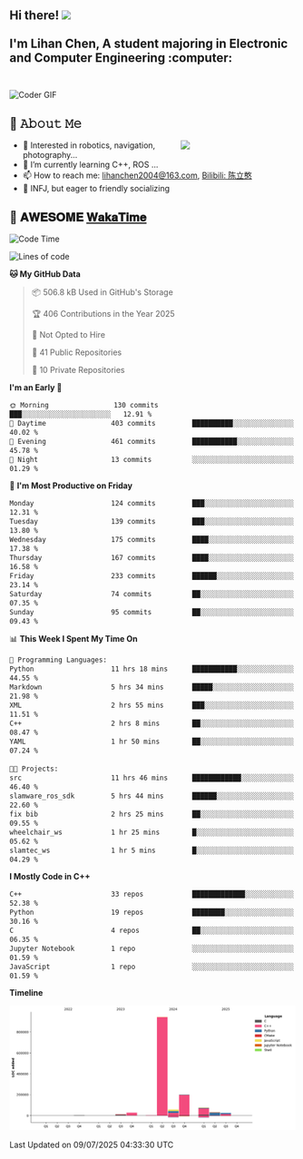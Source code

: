 <h2 align="left">
 <abc>
  <br>Hi there! <img src="https://user-images.githubusercontent.com/42378118/110234147-e3259600-7f4e-11eb-95be-0c4047144dea.gif" width="30"><br>
  <br> I'm Lihan Chen, A student majoring in Electronic and Computer Engineering :computer:<br>
  <br>
 </abc>
</h2>

<img align="center" src="https://media.giphy.com/media/SWoSkN6DxTszqIKEqv/giphy.gif" alt="Coder GIF" width="500">

## :book: 𝙰𝚋𝚘𝚞𝚝 𝙼𝚎

<img align="right" width="40%" src="https://github-readme-stats.vercel.app/api?username=LihanChen2004&show_icons=true&icon_color=CE1D2D&text_color=718096&bg_color=ffffff&hide_title=true" />

- 🌟 Interested in robotics, navigation, photography...
- 🌱 I’m currently learning C++, ROS ... 
- 📫 How to reach me: lihanchen2004@163.com, [Bilibili: 陈立憨](https://space.bilibili.com/170786212)
- 👯 INFJ, but eager to friendly socializing

## 📜 𝐀𝐖𝐄𝐒𝐎𝐌𝐄 [𝐖𝐚𝐤𝐚𝐓𝐢𝐦𝐞](https://github.com/anmol098/waka-readme-stats)

<!--START_SECTION:waka-->
![Code Time](http://img.shields.io/badge/Code%20Time-1%2C229%20hrs%2014%20mins-blue)

![Lines of code](https://img.shields.io/badge/From%20Hello%20World%20I%27ve%20Written-1.4%20million%20lines%20of%20code-blue)

**🐱 My GitHub Data** 

> 📦 506.8 kB Used in GitHub's Storage 
 > 
> 🏆 406 Contributions in the Year 2025
 > 
> 🚫 Not Opted to Hire
 > 
> 📜 41 Public Repositories 
 > 
> 🔑 10 Private Repositories 
 > 
**I'm an Early 🐤** 

```text
🌞 Morning                130 commits         ███░░░░░░░░░░░░░░░░░░░░░░   12.91 % 
🌆 Daytime                403 commits         ██████████░░░░░░░░░░░░░░░   40.02 % 
🌃 Evening                461 commits         ███████████░░░░░░░░░░░░░░   45.78 % 
🌙 Night                  13 commits          ░░░░░░░░░░░░░░░░░░░░░░░░░   01.29 % 
```
📅 **I'm Most Productive on Friday** 

```text
Monday                   124 commits         ███░░░░░░░░░░░░░░░░░░░░░░   12.31 % 
Tuesday                  139 commits         ███░░░░░░░░░░░░░░░░░░░░░░   13.80 % 
Wednesday                175 commits         ████░░░░░░░░░░░░░░░░░░░░░   17.38 % 
Thursday                 167 commits         ████░░░░░░░░░░░░░░░░░░░░░   16.58 % 
Friday                   233 commits         ██████░░░░░░░░░░░░░░░░░░░   23.14 % 
Saturday                 74 commits          ██░░░░░░░░░░░░░░░░░░░░░░░   07.35 % 
Sunday                   95 commits          ██░░░░░░░░░░░░░░░░░░░░░░░   09.43 % 
```


📊 **This Week I Spent My Time On** 

```text
💬 Programming Languages: 
Python                   11 hrs 18 mins      ███████████░░░░░░░░░░░░░░   44.55 % 
Markdown                 5 hrs 34 mins       █████░░░░░░░░░░░░░░░░░░░░   21.98 % 
XML                      2 hrs 55 mins       ███░░░░░░░░░░░░░░░░░░░░░░   11.51 % 
C++                      2 hrs 8 mins        ██░░░░░░░░░░░░░░░░░░░░░░░   08.47 % 
YAML                     1 hr 50 mins        ██░░░░░░░░░░░░░░░░░░░░░░░   07.24 % 

🐱‍💻 Projects: 
src                      11 hrs 46 mins      ████████████░░░░░░░░░░░░░   46.40 % 
slamware_ros_sdk         5 hrs 44 mins       ██████░░░░░░░░░░░░░░░░░░░   22.60 % 
fix bib                  2 hrs 25 mins       ██░░░░░░░░░░░░░░░░░░░░░░░   09.55 % 
wheelchair_ws            1 hr 25 mins        █░░░░░░░░░░░░░░░░░░░░░░░░   05.62 % 
slamtec_ws               1 hr 5 mins         █░░░░░░░░░░░░░░░░░░░░░░░░   04.29 % 
```

**I Mostly Code in C++** 

```text
C++                      33 repos            █████████████░░░░░░░░░░░░   52.38 % 
Python                   19 repos            ████████░░░░░░░░░░░░░░░░░   30.16 % 
C                        4 repos             ██░░░░░░░░░░░░░░░░░░░░░░░   06.35 % 
Jupyter Notebook         1 repo              ░░░░░░░░░░░░░░░░░░░░░░░░░   01.59 % 
JavaScript               1 repo              ░░░░░░░░░░░░░░░░░░░░░░░░░   01.59 % 
```



**Timeline**

![Lines of Code chart](https://raw.githubusercontent.com/LihanChen2004/LihanChen2004/main/assets/bar_graph.png)


 Last Updated on 09/07/2025 04:33:30 UTC
<!--END_SECTION:waka-->

<!--
**LihanChen2004/LihanChen2004** is a ✨ _special_ ✨ repository because its `README.md` (this file) appears on your GitHub profile.

Here are some ideas to get you started:

- 🔭 I’m currently working on ...
- 🌱 I’m currently learning ...
- 👯 I’m looking to collaborate on ...
- 🤔 I’m looking for help with ...
- 💬 Ask me about ...
- 📫 How to reach me: ...
- 😄 Pronouns: ...
- ⚡ Fun fact: ...
-->
